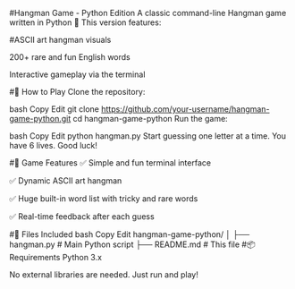 #Hangman Game - Python Edition
A classic command-line Hangman game written in Python 🐍
This version features:

#ASCII art hangman visuals

200+ rare and fun English words

Interactive gameplay via the terminal

#🚀 How to Play
Clone the repository:

bash
Copy
Edit
git clone https://github.com/your-username/hangman-game-python.git
cd hangman-game-python
Run the game:

bash
Copy
Edit
python hangman.py
Start guessing one letter at a time. You have 6 lives. Good luck!

#🧠 Game Features
✅ Simple and fun terminal interface

✅ Dynamic ASCII art hangman

✅ Huge built-in word list with tricky and rare words

✅ Real-time feedback after each guess

#🔧 Files Included
bash
Copy
Edit
hangman-game-python/
│
├── hangman.py       # Main Python script
├── README.md        # This file
#📦 Requirements
Python 3.x

No external libraries are needed. Just run and play!

